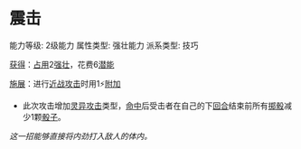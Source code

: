 # 震击

能力等级: 2级能力
属性类型: 强壮能力
派系类型: 技巧

<aside>

[获得](https://www.notion.so/1b3d619a067b8027ba38e2c1caf9d84b?pvs=21)：[占用](https://www.notion.so/1b3d619a067b8028a794de6ceed96ec0?pvs=21)2[强壮](https://www.notion.so/1b3d619a067b8018b6a6d9d43490bbdc?pvs=21)，花费6[潜能](https://www.notion.so/1b3d619a067b80c2bdb4c721adc30021?pvs=21)

</aside>

<aside>

[施展](https://www.notion.so/1b3d619a067b80f38dccf027f026b32f?pvs=21)：进行[近战攻击](https://www.notion.so/1b4d619a067b80eda8b0facbba0c7b1a?pvs=21)时用1⚡️[附加](https://www.notion.so/1b3d619a067b808aba32f87c5cab4efb?pvs=21)

- 此次攻击增加[灵异攻击](https://www.notion.so/1b4d619a067b80968bb1dc8bead7368a?pvs=21)类型，[命中](https://www.notion.so/1b4d619a067b805b9ae6f266211ce9d3?pvs=21)后受击者在自己的下[回合](https://www.notion.so/1b3d619a067b80d5b828fcef065cc971?pvs=21)结束前所有[掷骰](https://www.notion.so/1b3d619a067b80f89c53e38483e535c4?pvs=21)减少1颗[骰子](https://www.notion.so/1b3d619a067b809a8af1c709238cdb0d?pvs=21)。
</aside>

*这一招能够直接将内劲打入敌人的体内。*